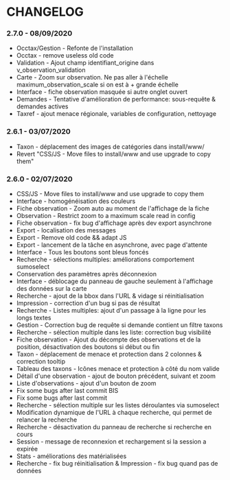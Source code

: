# CHANGELOG

### 2.7.0 - 08/09/2020

* Occtax/Gestion - Refonte de l'installation
* Occtax - remove useless old code
* Validation - Ajout champ identifiant_origine dans v_observation_validation
* Carte - Zoom sur observation. Ne pas aller à l'échelle maximum_observation_scale si on est à + grande échelle
* Interface - fiche observation masquée si autre onglet ouvert
* Demandes - Tentative d'amélioration de performance: sous-requête & demandes actives
* Taxref - ajout menace régionale, variables de configuration, nettoyage

### 2.6.1 - 03/07/2020

* Taxon - déplacement des images de catégories dans install/www/
* Revert "CSS/JS - Move files to install/www and use upgrade to copy them"

### 2.6.0 - 02/07/2020

* CSS/JS - Move files to install/www and use upgrade to copy them
* Interface - homogénéisation des couleurs
* Fiche observation - Zoom auto au moment de l'affichage de la fiche
* Observation - Restrict zoom to a maximum scale read in config
* Fiche observation - fix bug d'affichage après dev export asynchrone
* Export - localisation des messages
* Export - Remove old code && adapt JS
* Export - lancement de la tâche en asynchrone, avec page d'attente
* Interface - Tous les boutons sont bleus foncés
* Recherche - sélections multiples: améliorations comportement sumoselect
* Conservation des paramètres après déconnexion
* Interface - déblocage du panneau de gauche seulement à l'affichage des données sur la carte
* Recherche - ajout de la bbox dans l'URL & vidage si réinitialisation
* Impression - correction d'un bug si pas de résultat
* Recherche - Listes multiples: ajout d'un passage à la ligne pour les longs textes
* Gestion - Correction bug de requête si demande contient un filtre taxons
* Recherche - sélection multiple dans les liste: correction bug visibilité
* Fiche observation - Ajout du décompte des observations et de la position, désactivation des boutons si début ou fin
* Taxon - déplacement de menace et protection dans 2 colonnes & correction tooltip
* Tableau des taxons - Icônes menace et protection à côté du nom valide
* Détail d'une observation - ajout de bouton précédent, suivant et zoom
* Liste d'observations - ajout d'un bouton de zoom
* Fix some bugs after last commit BIS
* Fix some bugs after last commit
* Recherche - sélection multiple sur les listes déroulantes via sumoselect
* Modification dynamique de l'URL à chaque recherche, qui permet de relancer la recherche
* Recherche - désactivation du panneau de recherche si recherche en cours
* Session - message de reconnexion et rechargement si la session a expirée
* Stats - améliorations des matérialisées
* Recherche - fix bug réinitialisation & Impression - fix bug quand pas de données

###
